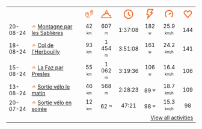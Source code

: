 <table>
    <tr>
        <th></th>
        <th></th>
        <th align="center"><img src="https://raw.githubusercontent.com/robiningelbrecht/strava-activities/master/public/distance.svg" width="30" alt="distance" title="distance"/></th>
        <th align="center"><img src="https://raw.githubusercontent.com/robiningelbrecht/strava-activities/master/public/elevation.svg" width="30" alt="elevation" title="elevation"/></th>
        <th align="center"><img src="https://raw.githubusercontent.com/robiningelbrecht/strava-activities/master/public/time.svg" width="30" alt="time" title="time"/></th>
        <th align="center"><img src="https://raw.githubusercontent.com/robiningelbrecht/strava-activities/master/public/average-watt.svg" width="30" alt="average watts" title="average watts"/></th>
        <th align="center"><img src="https://raw.githubusercontent.com/robiningelbrecht/strava-activities/master/public/average-speed.svg" width="30" alt="average speed" title="average speed"/></th>
        <th align="center"><img src="https://raw.githubusercontent.com/robiningelbrecht/strava-activities/master/public/heart-rate.svg" width="30" alt="average heart rate" title="average heart rate"/></th>
    </tr>
            <tr>
            <td>20-08-24</td>
            <td>
                <img src="https://raw.githubusercontent.com/robiningelbrecht/strava-activities/master/public/activity-ride.svg" width="12" alt="Montagne par les Sablières" title="Montagne par les Sablières"/>
<a href="https://www.strava.com/activities/12196052110" title="Kcal: 1192 | Gear: None ">Montagne par les Sablières</a>
            </td>
            <td align="center">42 <sup><sub>km</sub></sup></td>
            <td align="center">607 <sup><sub>m</sub></sup></td>
            <td align="center">1:37:08</td>
            <td align="center">182 <sup><sub>w</sub></sup></td>
            <td align="center">25.9 <sup><sub>km/h</sub></sup></td>
            <td align="center">144</td>
        </tr>
            <tr>
            <td>18-08-24</td>
            <td>
                <img src="https://raw.githubusercontent.com/robiningelbrecht/strava-activities/master/public/activity-ride.svg" width="12" alt="Col de l&#039;Herbouilly" title="Col de l&#039;Herbouilly"/>
<a href="https://www.strava.com/activities/12177896440" title="Kcal: 2648 | Gear: None ">Col de l&#039;Herbouilly</a>
            </td>
            <td align="center">93 <sup><sub>km</sub></sup></td>
            <td align="center">1 454 <sup><sub>m</sub></sup></td>
            <td align="center">3:51:08</td>
            <td align="center">161 <sup><sub>w</sub></sup></td>
            <td align="center">24.2 <sup><sub>km/h</sub></sup></td>
            <td align="center">141</td>
        </tr>
            <tr>
            <td>15-08-24</td>
            <td>
                <img src="https://raw.githubusercontent.com/robiningelbrecht/strava-activities/master/public/activity-ride.svg" width="12" alt="La Faz par Presles" title="La Faz par Presles"/>
<a href="https://www.strava.com/activities/12152301493" title="Kcal: 1577 | Gear: None ">La Faz par Presles</a>
            </td>
            <td align="center">55 <sup><sub>km</sub></sup></td>
            <td align="center">1 062 <sup><sub>m</sub></sup></td>
            <td align="center">3:19:36</td>
            <td align="center">106 <sup><sub>w</sub></sup></td>
            <td align="center">16.4 <sup><sub>km/h</sub></sup></td>
            <td align="center">106</td>
        </tr>
            <tr>
            <td>13-08-24</td>
            <td>
                <img src="https://raw.githubusercontent.com/robiningelbrecht/strava-activities/master/public/activity-ride.svg" width="12" alt="Sortie vélo le matin" title="Sortie vélo le matin"/>
<a href="https://www.strava.com/activities/12134834247" title="Kcal: 1027 | Gear: None ">Sortie vélo le matin</a>
            </td>
            <td align="center">46 <sup><sub>km</sub></sup></td>
            <td align="center">568 <sup><sub>m</sub></sup></td>
            <td align="center">2:28:23</td>
            <td align="center">89 <sup><sub>w</sub></sup></td>
            <td align="center">18.7 <sup><sub>km/h</sub></sup></td>
            <td align="center">109</td>
        </tr>
            <tr>
            <td>20-07-24</td>
            <td>
                <img src="https://raw.githubusercontent.com/robiningelbrecht/strava-activities/master/public/activity-ride.svg" width="12" alt="Sortie vélo en soirée" title="Sortie vélo en soirée"/>
<a href="https://www.strava.com/activities/11939290795" title="Kcal: 260 | Gear: None ">Sortie vélo en soirée</a>
            </td>
            <td align="center">12 <sup><sub>km</sub></sup></td>
            <td align="center">62 <sup><sub>m</sub></sup></td>
            <td align="center">47:21</td>
            <td align="center">98 <sup><sub>w</sub></sup></td>
            <td align="center">15.3 <sup><sub>km/h</sub></sup></td>
            <td align="center">98</td>
        </tr>
                <tr>
            <td colspan="8" align="right"><a href="https://github.com/robiningelbrecht/strava-activities#activities">View all activities</a></td>
        </tr>
    </table>
